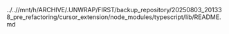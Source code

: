 ../..//mnt/h/ARCHIVE/.UNWRAP/FIRST/backup_repository/20250803_201338_pre_refactoring/cursor_extension/node_modules/typescript/lib/README.md